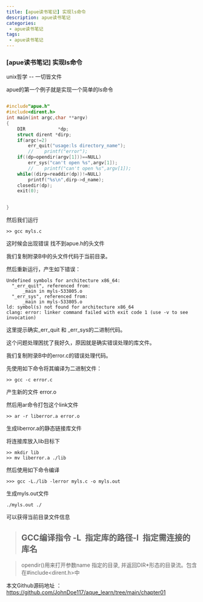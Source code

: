 ```yaml
---
title: [apue读书笔记] 实现ls命令
description: apue读书笔记
categories:
 - apue读书笔记
tags:
 - apue读书笔记
---
```


### [apue读书笔记] 实现ls命令

unix哲学 --  一切皆文件 

apue的第一个例子就是实现一个简单的ls命令

```c

#include"apue.h"
#include<dirent.h>
int main(int argc,char **argv)
{
    DIR            *dp;
    struct dirent *dirp;
    if(argc!=2)
        err_quit("usage:ls directory_name");
        //    printf("error");
    if((dp=opendir(argv[1]))==NULL)
        err_sys("can't open %s",argv[1]);
        //    printf("can't open %s",argv[1]);
    while((dirp=readdir(dp))!=NULL)
        printf("%s\n",dirp->d_name);
    closedir(dp);
    exit(0);
        

}

```

然后我们运行

```
>> gcc myls.c
```

这时候会出现错误 找不到apue.h的头文件

我们复制附录B中的头文件代码于当前目录。

然后重新运行，产生如下错误：

```
Undefined symbols for architecture x86_64:
  "_err_quit", referenced from:
      _main in myls-533805.o
  "_err_sys", referenced from:
      _main in myls-533805.o
ld: symbol(s) not found for architecture x86_64
clang: error: linker command failed with exit code 1 (use -v to see invocation)
```

这里提示确实_err_quit 和 _err_sys的二进制代码。

这个问题处理困扰了我好久，原因就是确实错误处理的库文件。

我们复制附录B中的error.c的错误处理代码。

先使用如下命令将其编译为二进制文件：

```
>> gcc -c error.c
```

产生新的文件 error.o

然后用ar命令打包这个link文件

```
>> ar -r liberror.a error.o
```

生成liberror.a的静态链接库文件

将连接库放入lib目标下

```
>> mkdir lib
>> mv liberror.a ./lib
```

然后使用如下命令编译

```
>>> gcc -L./lib -lerror myls.c -o myls.out
```

生成myls.out文件

```
./myls.out ./
```

可以获得当前目录文件信息

> ## GCC编译指令 -L 指定库的路径-l 指定需连接的库名



> opendir()用来打开参数name 指定的目录, 并返回DIR*形态的目录流。包含在\#include<dirent.h>中



本文Github源码地址 ：https://github.com/JohnDoe117/aque_learn/tree/main/chapter01

